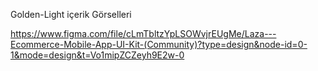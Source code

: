 Golden-Light içerik Görselleri 

https://www.figma.com/file/cLmTbltzYpLSOWvjrEUgMe/Laza---Ecommerce-Mobile-App-UI-Kit-(Community)?type=design&node-id=0-1&mode=design&t=Vo1mipZCZeyh9E2w-0

